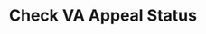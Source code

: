 ---
layout: page-breadcrumbs.html
template: detail-page
title: Check VA Appeal Status
display_title: Check VA Appeal Status
order: 6
spoke: Manage Benefits
---